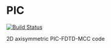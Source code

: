 # PIC

[![Build Status](https://travis-ci.org/RKalampattel/PIC.svg?branch=master)](https://travis-ci.org/RKalampattel/PIC)

2D axisymmetric PIC-FDTD-MCC code
